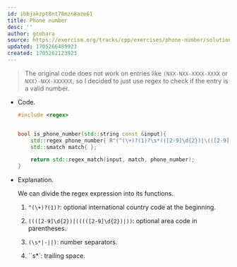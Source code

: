 ```yaml
---
id: ibbjakzpt8nt78mzn8aze61
title: Phone number
desc: ''
author: gcohara
source: https://exercism.org/tracks/cpp/exercises/phone-number/solutions/gcohara
updated: 1705266489923
created: 1705262123923
---
```


> The original code does not work on entries like `(NXX-NXX-XXXX-XXXX` or `NXX)-NXX-XXXXXX`, so I decided to just use regex to check if the entry is a valid number.

- Code.

	```CPP
	#include <regex>


	bool is_phone_number(std::string const &input){
		std::regex phone_number{ R"(^(\+)?(1)?\s*(([2-9]\d{2})|\(([2-9]\d{2})\))(\s*|-|\.)([2-9]\d{2})(\s*|-|\.)(\d{4})\s*$)" };
		std::smatch match{ };

		return std::regex_match(input, match, phone_number);
	}
	```

- Explanation.

	We can divide the regex expression into its functions.

	1. `^(\+)?(1)?`: optional international country code at the beginning.

	2. `((([2-9]\d{2})|(((([2-9]\d{2})|))`: optional area code in parentheses.

	3. `(\s*|-||)`: number separators.

	4. ``s*`: trailing space.
